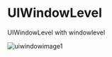 UIWindowLevel
=============

UIWindowLevel with windowlevel

![uiwindowimage1](https://cloud.githubusercontent.com/assets/7766727/3310509/7949cc48-f6b5-11e3-8196-e9e84be65e20.png)

